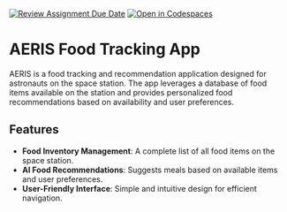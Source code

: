 [![Review Assignment Due Date](https://classroom.github.com/assets/deadline-readme-button-22041afd0340ce965d47ae6ef1cefeee28c7c493a6346c4f15d667ab976d596c.svg)](https://classroom.github.com/a/KW9YKTVl)
[![Open in Codespaces](https://classroom.github.com/assets/launch-codespace-2972f46106e565e64193e422d61a12cf1da4916b45550586e14ef0a7c637dd04.svg)](https://classroom.github.com/open-in-codespaces?assignment_repo_id=16700833)

# AERIS Food Tracking App

AERIS is a food tracking and recommendation application designed for astronauts on the space station. The app leverages a database of food items available on the station and provides personalized food recommendations based on availability and user preferences.

## Features
- **Food Inventory Management**: A complete list of all food items on the space station.
- **AI Food Recommendations**: Suggests meals based on available items and user preferences.
- **User-Friendly Interface**: Simple and intuitive design for efficient navigation.